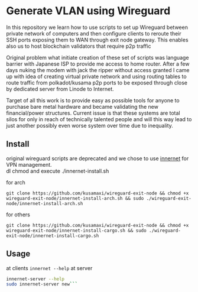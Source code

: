 
# Generate VLAN using Wireguard
In this repository we learn how to use scripts to set up Wireguard between private network
of computers and then configure clients to reroute their SSH ports exposing them to WAN
through exit node gateway. This enables also us to host blockchain validators that 
require p2p traffic 

Original problem what initiate creation of these set of scripts was language barrier with
Japanese ISP to provide me access to home router. After a few days nuking the modem with
jack the ripper without access granted I came up with idea of creating virtual private network
and using routing tables to route traffic from polkadot/kusama p2p ports to
be exposed through close by dedicated server from Linode to Internet.

Target of all this work is to provide easy as possible tools for anyone to purchase bare metal
hardware and became validating the new financial/power structures. Current issue is that these
systems are total silos for only in reach of technically talented people and will this way
lead to just another possibly even worse system over time due to inequality.


## Install
original wireguard scripts are deprecated and we chose to use
[innernet](https://github.com/tonarino/innernet) for VPN management.  
dl chmod and execute ./innernet-install.sh

for arch
```
git clone https://github.com/kusamaxi/wireguard-exit-node && chmod +x wireguard-exit-node/innernet-install-arch.sh && sudo ./wireguard-exit-node/innernet-install-arch.sh
```

for others
```
git clone https://github.com/kusamaxi/wireguard-exit-node && chmod +x wireguard-exit-node/innernet-install-cargo.sh && sudo ./wireguard-exit-node/innernet-install-cargo.sh
```
## Usage
at clients
`innernet --help`
at server
```bash
innernet-server --help
sudo innernet-server new```
